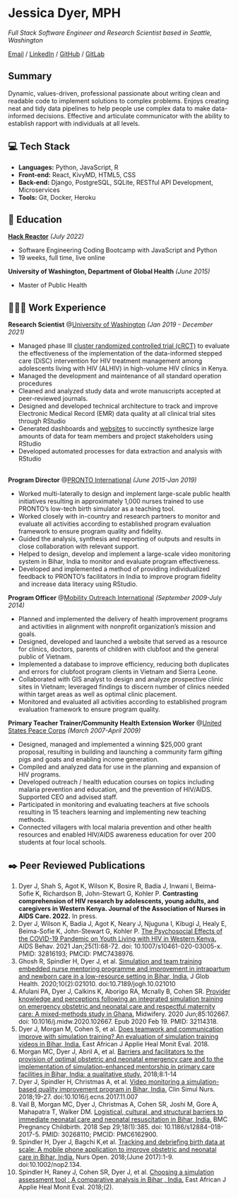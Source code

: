 # Jessica Dyer, MPH

_Full Stack Software Engineer and Research Scientist based in Seattle, Washington_ <br>

[Email](mailto:jessica.dyer@gmail.com.com) / [LinkedIn](https://www.linkedin.com/in/jessica-dyer-42aa372/) / [GitHub](https://github.com/jessica-dyer/) / [GitLab](https://gitlab.com/jessica-dyer)

## Summary
Dynamic, values-driven, professional passionate about writing clean and readable code to implement solutions to complex problems. Enjoys creating neat and tidy data pipelines to help people use complex data to make data-informed decisions. Effective and articulate communicator with the ability to establish rapport with individuals at all levels.

## 💻 Tech Stack
- **Languages:** Python, JavaScript, R
- **Front-end:** React, KivyMD, HTML5, CSS
- **Back-end:** Django, PostgreSQL, SQLite, RESTful API Development, Microservices
- **Tools:** Git, Docker, Heroku

## 🌟 Education
**[Hack Reactor](https://www.hackreactor.com/)** _(July 2022)_ <br>
- Software Engineering Coding Bootcamp with JavaScript and Python
- 19 weeks, full time, live online
    
**University of Washington, Department of Global Health** _(June 2015)_
- Master of Public Health

## 👩🏼‍💻 Work Experience

**Research Scientist** @[University of Washington](https://depts.washington.edu/globalwach/) _(Jan 2019 - December 2021)_ <br>
  - Managed phase III [cluster randomized controlled trial (cRCT)](https://clinicaltrials.gov/ct2/show/NCT05007717?term=Data-informed+Stepped+Care&draw=2&rank=1) to evaluate the effectiveness of the implementation of the data-informed stepped care (DiSC) intervention for HIV treatment management among adolescents living with HIV (ALHIV) in high-volume HIV clinics in Kenya.
  - Managed the development and maintenance of all standard operation procedures
  - Cleaned and analyzed study data and wrote manuscripts accepted at peer-reviewed journals. 
  - Designed and developed technical architecture to track and improve Electronic Medical Record (EMR) data quality at all clinical trial sites through RStudio
  - Generated dashboards and [websites](https://jessicadyer.shinyapps.io/rdqa_report/) to succinctly synthesize large amounts of data for team members and project stakeholders using RStudio
  - Developed automated processes for data extraction and analysis with RStudio
<br><br>

**Program Director** @[PRONTO International](https://prontointernational.org/) _(June 2015-Jan 2019)_ <br>
- Worked multi-laterally to design and implement large-scale public health initiatives resulting in approximately 1,000 nurses trained to use PRONTO’s low-tech birth simulator as a teaching tool.
- Worked closely with in-country and research partners to monitor and evaluate all activities according to established program evaluation framework to ensure program quality and fidelity.
- Guided the analysis, synthesis and reporting of outputs and results in close collaboration with relevant support.
- Helped to design, develop and implement a large-scale video monitoring system in Bihar, India to monitor and evaluate program effectiveness.
- Developed and implemented a method of providing individualized feedback to PRONTO’s facilitators in India to improve program fidelity and increase data literacy using RStudio.

**Program Officer** @[Mobility Outreach International](https://mobilityoi.org/) _(September 2009-July 2014)_ <br>
- Planned and implemented the delivery of health improvement programs and activities in alignment with nonprofit organization’s mission and goals.
- Designed, developed and launched a website that served as a resource for clinics, doctors, parents of children with clubfoot and the general public of Vietnam.
- Implemented a database to improve efficiency, reducing both duplicates and errors for clubfoot program clients in Vietnam and Sierra Leone.
- Collaborated with GIS analyst to design and analyze prospective clinic sites in Vietnam; leveraged findings to discern number of clinics needed within target areas as well as optimal clinic placement.
- Monitored and evaluated all activities according to established program evaluation framework to ensure program quality.

**Primary Teacher Trainer/Community Health Extension Worker** @[United States Peace Corps](https://www.peacecorps.gov) _(March 2007-April 2009)_ <br>
- Designed, managed and implemented a winning $25,000 grant proposal, resulting in building and launching a community farm gifting pigs and goats and enabling income generation.
- Compiled and analyzed data for use in the planning and expansion of HIV programs.
- Developed outreach / health education courses on topics including malaria prevention and education, and the prevention of HIV/AIDS. Supported CEO and advised staff.
- Participated in monitoring and evaluating teachers at five schools resulting in 15 teachers learning and implementing new teaching methods.
- Connected villagers with local malaria prevention and other health resources and enabled HIV/AIDS awareness education for over 200 students at four local schools.

## ✒️ Peer Reviewed Publications
1. Dyer J, Shah S, Agot K, Wilson K, Bosire R, Badia J, Inwani I, Beima-Sofie K, Richardson B, John-Stewart G, Kohler P. **Contrasting
comprehension of HIV research by adolescents, young adults, and caregivers in Western Kenya. Journal of the Association of Nurses in AIDS Care. 2022.** In press. 
1. Dyer J, Wilson K, Badia J, Agot K, Neary J, Njuguna I, Kibugi J, Healy E, Beima-Sofie K, John-Stewart G, Kohler P. [The Psychosocial Effects of the COVID-19 Pandemic on Youth Living with HIV in Western Kenya.](https://pubmed.ncbi.nlm.nih.gov/32816193/) AIDS Behav. 2021 Jan;25(1):68-72. doi: 10.1007/s10461-020-03005-x. PMID: 32816193; PMCID: PMC7438976.
2. Ghosh R, Spindler H, Dyer J, et al. [Simulation and team training embedded nurse mentoring programme and improvement in intrapartum and newborn care in a low-resource setting in Bihar, India.](https://www.ncbi.nlm.nih.gov/pmc/articles/PMC7759018/) J Glob Health. 2020;10(2):021010. doi:10.7189/jogh.10.021010
3. Afulani PA, Dyer J, Calkins K, Aborigo RA, Mcnally B, Cohen SR. [Provider knowledge and perceptions following an integrated simulation training on emergency obstetric and neonatal care and respectful maternity care: A mixed-methods study in Ghana.](https://pubmed.ncbi.nlm.nih.gov/32114318/) Midwifery. 2020 Jun;85:102667. doi: 10.1016/j.midw.2020.102667. Epub 2020 Feb 19. PMID: 32114318.
4. Dyer J, Morgan M, Cohen S, et al. [Does teamwork and communication improve with simulation training? An evaluation of simulation training videos in Bihar, India.](https://researchonline.lshtm.ac.uk/id/eprint/4653853/1/Dyer_v4.pdf) East African J Applie Heal Monit Eval. 2018.
5. Morgan MC, Dyer J, Abril A, et al. [Barriers and facilitators to the provision of optimal obstetric and neonatal emergency care and to the implementation of simulation-enhanced mentorship in primary care facilities in Bihar, India: a qualitative study.](https://link.springer.com/epdf/10.1186/s12884-018-2059-8?author_access_token=kMKSuzaGIOR_fki_tlvey2_BpE1tBhCbnbw3BuzI2RPNRIMZjHkRUJCEB0Uo_OLwXg2QD1skn1zMKilfk-oVwaqqanORXZnYc2AZXGXGnqnNudyJnZXl2CyOZIkMVLyH_43Ys0WXez4lYG2nnNGIbA%3D%3D) 2018;8:1-14
6. Dyer J, Spindler H, Christmas A, et al. [Video monitoring a simulation-based quality improvement program in Bihar, India.](https://www.sciencedirect.com/science/article/pii/S1876139917301366) Clin Simul Nurs. 2018;19-27. doi:10.1016/j.ecns.2017.11.007
7. Vail B, Morgan MC, Dyer J, Christmas A, Cohen SR, Joshi M, Gore A, Mahapatra T, Walker DM. [Logistical, cultural, and structural barriers to immediate neonatal care and neonatal resuscitation in Bihar, India.](https://pubmed.ncbi.nlm.nih.gov/30268110/) BMC Pregnancy Childbirth. 2018 Sep 29;18(1):385. doi: 10.1186/s12884-018-2017-5. PMID: 30268110; PMCID: PMC6162900.
8. Spindler H, Dyer J, Bagchi K,et al. [Tracking and debriefing birth data at scale: A mobile phone application to improve obstetric and neonatal care in Bihar, India.](https://onlinelibrary.wiley.com/doi/full/10.1002/nop2.134) Nurs Open. 2018;(June 2017):1-9. doi:10.1002/nop2.134.
9. Spindler H, Raney J, Cohen SR, Dyer J, et al. [Choosing a simulation assessment tool : A comparative analysis in Bihar , India.](http://eajahme.com/choosing-a-simulation-assessment-tool-a-comparative-analysis-in-bihar-india/) East African J Applie Heal Monit Eval. 2018;(2).


